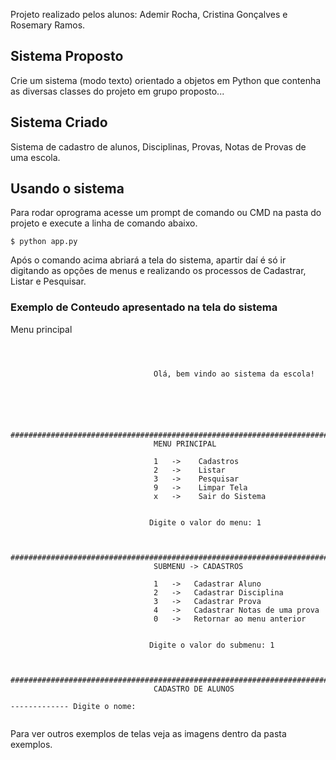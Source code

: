 Projeto realizado pelos alunos: Ademir Rocha, Cristina Gonçalves e Rosemary Ramos.


## Sistema Proposto

Crie um sistema (modo texto) orientado a objetos em Python que contenha as diversas classes do projeto em grupo proposto... 

## Sistema Criado

Sistema de cadastro de alunos, Disciplinas, Provas, Notas de Provas de uma escola.



## Usando o sistema

Para rodar oprograma acesse um prompt de comando ou CMD na pasta do projeto e 
execute a linha de comando abaixo.

```
$ python app.py
```

Após o comando acima abriará a tela do sistema, apartir daí é só ir digitando 
as opções de menus e realizando os processos de Cadastrar, Listar e Pesquisar.

### Exemplo de Conteudo apresentado na tela do sistema

Menu principal

```



                                Olá, bem vindo ao sistema da escola!






##############################################################################################
                                MENU PRINCIPAL

                                1   ->    Cadastros
                                2   ->    Listar
                                3   ->    Pesquisar
                                9   ->    Limpar Tela
                                x   ->    Sair do Sistema


                               Digite o valor do menu: 1



##############################################################################################
                                SUBMENU -> CADASTROS

                                1   ->   Cadastrar Aluno
                                2   ->   Cadastrar Disciplina
                                3   ->   Cadastrar Prova
                                4   ->   Cadastrar Notas de uma prova
                                0   ->   Retornar ao menu anterior


                               Digite o valor do submenu: 1



##############################################################################################
                                CADASTRO DE ALUNOS

------------- Digite o nome:


```

Para ver outros exemplos de telas veja as imagens dentro da pasta exemplos.
